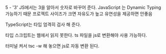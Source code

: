 5 - '3'
JS에서는 3을 알아서 숫자로 바꾸어 준다. 
JavaScript 는 Dynamic Typing 가능하기 때문
프로젝트 사이즈가 크면 자유도가 높고 유연성을 제공하면 안좋음

TypeScript는 타입 엄격히 검사 해 준다. 

타입 스크립트는 웹에서 읽지 못한다. ts 파일을 js로 변환해야 사용 가능하다. 

터미널 켜서 tsc -w 해 놓으면 js로 자동 변환 된다. 